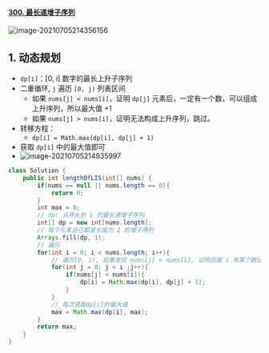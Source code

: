 #### [300. 最长递增子序列](https://leetcode-cn.com/problems/longest-increasing-subsequence/)

![image-20210705214356156](https://raw.githubusercontent.com/TWDH/Leetcode-From-Zero/pictures/img/image-20210705214356156.png)

## 1. 动态规划

- `dp[i]`：[0, i] 数字的最长上升子序列
- 二重循环, `j` 遍历 `[0, j)` 列表区间
  - 如果 `nums[j] < nums[i]`，证明 `dp[j]` 元素后，一定有一个数，可以组成上升序列，所以最大值 +1
  - 如果 `nums[j] > nums[i]`，证明无法构成上升序列，跳过。
- 转移方程：
  - `dp[i] = Math.max(dp[i], dp[j] + 1)`
- 获取 `dp[i]` 中的最大值即可
- ![image-20210705214935997](https://raw.githubusercontent.com/TWDH/Leetcode-From-Zero/pictures/img/image-20210705214935997.png)

```java
class Solution {
    public int lengthOfLIS(int[] nums) {
        if(nums == null || nums.length == 0){
            return 0;
        }
        int max = 0;
        // dp: 从开头到 i 的最长递增子序列
        int[] dp = new int[nums.length];
        // 每个元素自己都是长度为 1 的增子序列
        Arrays.fill(dp, 1);
        // 遍历
        for(int i = 0; i < nums.length; i++){
            // 遍历[0, i), 如果发现 nums[j] < nums[i], 证明后面 i 有某个数比当前数 j 大。那么 i 的最长子序列 "可能" + 1
            for(int j = 0; j < i ;j++){
                if(nums[j] < nums[i]){
                    dp[i] = Math.max(dp[i], dp[j] + 1);
                }
            }
            // 每次获取dp[i]的最大值
            max = Math.max(dp[i], max);
        }
        return max;
    }
}
```

